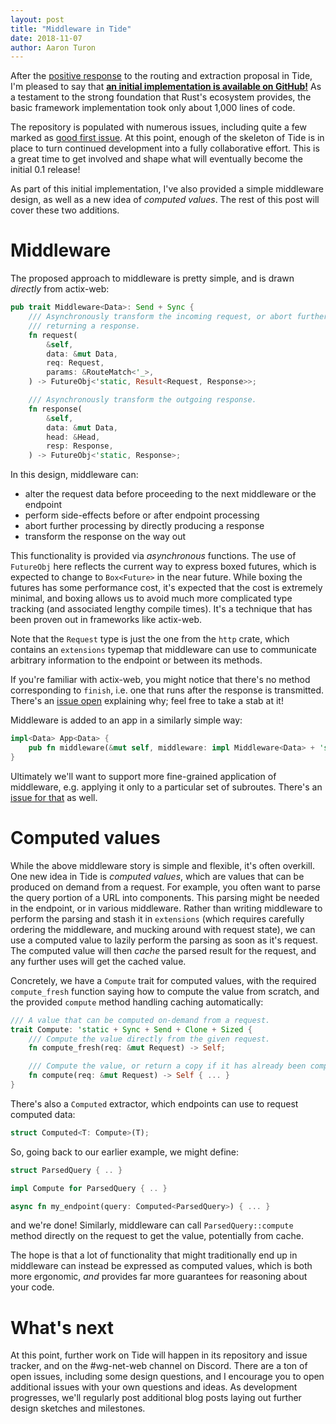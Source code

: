 ```yaml
---
layout: post
title: "Middleware in Tide"
date: 2018-11-07
author: Aaron Turon
---
```


After the [positive response][internals-old] to the routing and extraction proposal in Tide, I'm pleased to say that **[an initial implementation is available on GitHub!][repo]** As a testament to the strong foundation that Rust's ecosystem provides, the basic framework implementation took only about 1,000 lines of code.

The repository is populated with numerous issues, including quite a few marked as [good first issue]. At this point, enough of the skeleton of Tide is in place to turn continued development into a fully collaborative effort. This is a great time to get involved and shape what will eventually become the initial 0.1 release!

[internals-old]: ttps://internals.rust-lang.org/t/routing-and-extraction-in-tide-a-first-sketch/8587
[repo]: https://github.com/rust-net-web/tide
[good first issue]: https://github.com/rust-net-web/tide/issues?q=is%3Aissue+is%3Aopen+label%3A%22good+first+issue%22

As part of this initial implementation, I've also provided a simple middleware design, as well as a new idea of *computed values*. The rest of this post will cover these two additions.

# Middleware

The proposed approach to middleware is pretty simple, and is drawn *directly* from actix-web:

```rust
pub trait Middleware<Data>: Send + Sync {
    /// Asynchronously transform the incoming request, or abort further handling by immediately
    /// returning a response.
    fn request(
        &self,
        data: &mut Data,
        req: Request,
        params: &RouteMatch<'_>,
    ) -> FutureObj<'static, Result<Request, Response>>;

    /// Asynchronously transform the outgoing response.
    fn response(
        &self,
        data: &mut Data,
        head: &Head,
        resp: Response,
    ) -> FutureObj<'static, Response>;
```

In this design, middleware can:

- alter the request data before proceeding to the next middleware or the endpoint
- perform side-effects before or after endpoint processing
- abort further processing by directly producing a response
- transform the response on the way out

This functionality is provided via *asynchronous* functions. The use of `FutureObj` here reflects the current way to express boxed futures, which is expected to change to `Box<Future>` in the near future. While boxing the futures has some performance cost, it's expected that the cost is extremely minimal, and boxing allows us to avoid much more complicated type tracking (and associated lengthy compile times). It's a technique that has been proven out in frameworks like actix-web.

Note that the `Request` type is just the one from the `http` crate, which contains an `extensions` typemap that middleware can use to communicate arbitrary information to the endpoint or between its methods.

If you're familiar with actix-web, you might notice that there's no method corresponding to `finish`, i.e. one that runs after the response is transmitted. There's an [issue open](https://github.com/rust-net-web/tide/issues/11) explaining why; feel free to take a stab at it!

Middleware is added to an app in a similarly simple way:

```rust
impl<Data> App<Data> {
    pub fn middleware(&mut self, middleware: impl Middleware<Data> + 'static) -> &mut Self { ... }
}
```

Ultimately we'll want to support more fine-grained application of middleware, e.g. applying it only to a particular set of subroutes. There's an [issue for that](https://github.com/rust-net-web/tide/issues/4) as well.

# Computed values

While the above middleware story is simple and flexible, it's often overkill. One new idea in Tide is *computed values*, which are values that can be produced on demand from a request. For example, you often want to parse the query portion of a URL into components. This parsing might be needed in the endpoint, or in various middleware. Rather than writing middleware to perform the parsing and stash it in `extensions` (which requires carefully ordering the middleware, and mucking around with request state), we can use a computed value to lazily perform the parsing as soon as it's request. The computed value will then *cache* the parsed result for the request, and any further uses will get the cached value.

Concretely, we have a `Compute` trait for computed values, with the required `compute_fresh` function saying how to compute the value from scratch, and the provided `compute` method handling caching automatically:

```rust
/// A value that can be computed on-demand from a request.
trait Compute: 'static + Sync + Send + Clone + Sized {
    /// Compute the value directly from the given request.
    fn compute_fresh(req: &mut Request) -> Self;

    /// Compute the value, or return a copy if it has already been computed for this request.
    fn compute(req: &mut Request) -> Self { ... }
}
```

There's also a `Computed` extractor, which endpoints can use to request computed data:

```rust
struct Computed<T: Compute>(T);
```

So, going back to our earlier example, we might define:

```rust
struct ParsedQuery { .. }

impl Compute for ParsedQuery { .. }

async fn my_endpoint(query: Computed<ParsedQuery>) { ... }
```

and we're done! Similarly, middleware can call `ParsedQuery::compute` method directly on the request to get the value, potentially from cache.

The hope is that a lot of functionality that might traditionally end up in middleware can instead be expressed as computed values, which is both more ergonomic, *and* provides far more guarantees for reasoning about your code.

# What's next

At this point, further work on Tide will happen in its repository and issue tracker, and on the #wg-net-web channel on Discord. There are a ton of open issues, including some design questions, and I encourage you to open additional issues with your own questions and ideas. As development progresses, we'll regularly post additional blog posts laying out further design sketches and milestones.